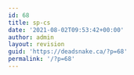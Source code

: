```yaml
---
id: 68
title: sp-cs
date: '2021-08-02T09:53:42+00:00'
author: admin
layout: revision
guid: 'https://deadsnake.ca/?p=68'
permalink: '/?p=68'
---
```


